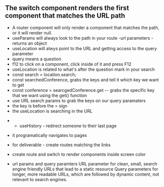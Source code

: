 ## The switch component renders the first component that matches the URL path

- A router component will only render a component that matches the path, or it will render null.
- useParams will always look to the path in your route -url parameters -returns an object
- useLocation will alwys point to the URL and getting access to the query parameter
- query means a question
- f12 to click on a component, click inside of it and press F12
- useLocation is related to what's after the question mark in your search
- const search = location.search;
- const searchedConference, grabs the keys and tell it which key we want to get
- const conference = searcgedConference.get -- grabs the specific key that we want using the get() function
- use URL search params to grab the keys on our query paramaters
- the key is before the = sign
- the useLocation is searching in the URL

* - useHistory - redirect someone to their last page

- it programatically navigates to pages

- for deliverable - create routes matching the links
- create route and switch to render components inside screen color

- url params and query paramters
  URL parameter for clean, small, search engine friendly URLs that lead to a static resource
  Query parameters for longer, more readable URLs, which are followed by dynamic content, not relevant to search engines.
